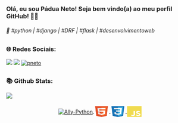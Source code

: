 <h3> Olá, eu sou Pádua Neto!  Seja bem vindo(a) ao meu perfil GitHub! 👋🏻 </h3>  
<h4></h4>   
           
<h6> 💫 #python | #django | #DRF | #flask | #desenvolvimentoweb </h6>
   
## 
  
<h3> 🌐 Redes Sociais: <br></h3> 

<div>  
  
   <a href="https://www.linkedin.com/in/jose-de-padua/" target="_blank"><img src="https://img.shields.io/badge/-LinkedIn-%230077B5?style=for-the-badge&logo=linkedin&logoColor=white" target="_blank"></a>
   <a href = "mailto:paduacn@gmail.com"><img src="https://img.shields.io/badge/Gmail-D14836?style=for-the-badge&logo=gmail&logoColor=white" target="_blank"></a>
   <a href="https://www.codewars.com/users/pneto" target="blank"><img src="https://www.codewars.com/users/pneto/badges/micro" alt="pneto"></a>
 
##
 
<h3> 📚 Github Stats: <br></h3>
  
<div>
  <a href="[https://https://github.com/jotapn](https://github.com/jotapn)"> 
  <img height="150em" src="https://github-readme-stats.vercel.app/api/top-langs/?username=jotapn&layout=compact&langs_count=16&theme=tokyonight"/>
</div>

<br>
  
<div align="center" style="display: inline_block">
  <img align="center" alt="Ally-Python" height="40" width="50" src="https://cdn.jsdelivr.net/gh/devicons/devicon/icons/python/python-original-wordmark.svg" /> 
  <img align="center" alt="Ally-HTML" height="30" width="40" src="https://raw.githubusercontent.com/devicons/devicon/master/icons/html5/html5-original.svg">
  <img align="center" alt="Ally-CSS" height="30" width="40" src="https://raw.githubusercontent.com/devicons/devicon/master/icons/css3/css3-original.svg">
  <img align="center" alt="Ally-Js" height="30" width="40" src="https://raw.githubusercontent.com/devicons/devicon/master/icons/javascript/javascript-plain.svg">
</div>
    
  
 
